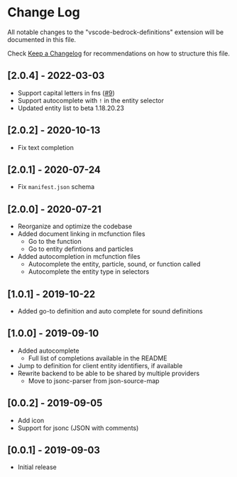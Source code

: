 # Change Log

All notable changes to the "vscode-bedrock-definitions" extension will be documented in this file.

Check [Keep a Changelog](http://keepachangelog.com/) for recommendations on how to structure this file.

## [2.0.4] - 2022-03-03
- Support capital letters in fns ([#9](https://github.com/destruc7i0n/vscode-bedrock-definitions/issues/9))
- Support autocomplete with `!` in the entity selector
- Updated entity list to beta 1.18.20.23

## [2.0.2] - 2020-10-13
- Fix text completion

## [2.0.1] - 2020-07-24
- Fix `manifest.json` schema

## [2.0.0] - 2020-07-21

- Reorganize and optimize the codebase
- Added document linking in mcfunction files
  - Go to the function
  - Go to entity defintions and particles
- Added autocompletion in mcfunction files
  - Autocomplete the entity, particle, sound, or function called
  - Autocomplete the entity type in selectors

## [1.0.1] - 2019-10-22

- Added go-to definition and auto complete for sound definitions

## [1.0.0] - 2019-09-10

- Added autocomplete
  - Full list of completions available in the README
- Jump to definition for client entity identifiers, if available
- Rewrite backend to be able to be shared by multiple providers
  - Move to jsonc-parser from json-source-map

## [0.0.2] - 2019-09-05

- Add icon
- Support for jsonc (JSON with comments)

## [0.0.1] - 2019-09-03

- Initial release